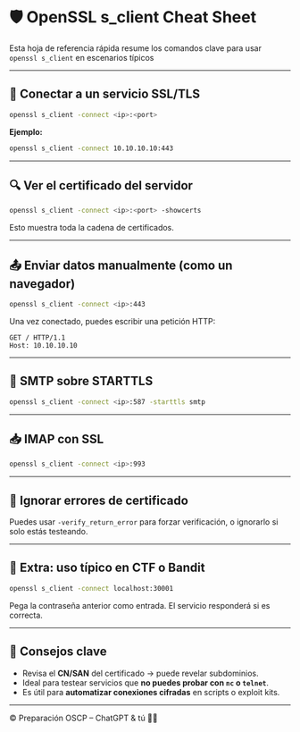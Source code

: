 
# 🛡️ OpenSSL s_client Cheat Sheet

Esta hoja de referencia rápida resume los comandos clave para usar `openssl s_client` en escenarios típicos 

---

## 📌 Conectar a un servicio SSL/TLS

```bash
openssl s_client -connect <ip>:<port>
```

**Ejemplo:**

```bash
openssl s_client -connect 10.10.10.10:443
```

---

## 🔍 Ver el certificado del servidor

```bash
openssl s_client -connect <ip>:<port> -showcerts
```

Esto muestra toda la cadena de certificados.

---

## 📤 Enviar datos manualmente (como un navegador)

```bash
openssl s_client -connect <ip>:443
```

Una vez conectado, puedes escribir una petición HTTP:

```
GET / HTTP/1.1
Host: 10.10.10.10

```

---

## 📨 SMTP sobre STARTTLS

```bash
openssl s_client -connect <ip>:587 -starttls smtp
```

---

## 📥 IMAP con SSL

```bash
openssl s_client -connect <ip>:993
```

---

## 🛑 Ignorar errores de certificado

Puedes usar `-verify_return_error` para forzar verificación, o ignorarlo si solo estás testeando.

---

## 📎 Extra: uso típico en CTF o Bandit

```bash
openssl s_client -connect localhost:30001
```

Pega la contraseña anterior como entrada. El servicio responderá si es correcta.

---

## 🧠 Consejos clave

- Revisa el **CN/SAN** del certificado → puede revelar subdominios.
- Ideal para testear servicios que **no puedes probar con `nc` o `telnet`**.
- Es útil para **automatizar conexiones cifradas** en scripts o exploit kits.

---

© Preparación OSCP – ChatGPT & tú 🧠💥